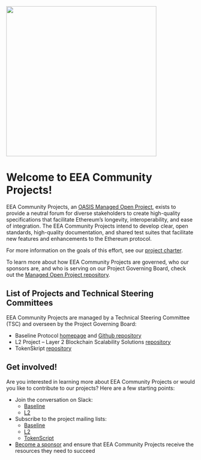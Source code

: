 <img src="https://github.com/eea-oasis/managed-open-project/blob/main/artwork/eea-community-projects-wordmark.png" width="400">


# Welcome to EEA Community Projects!

EEA Community Projects, an [OASIS Managed Open Project](https://www.oasis-open.org/managed-open-projects/), exists to provide a neutral forum for diverse stakeholders to create high-quality specifications that facilitate Ethereum’s longevity, interoperability, and ease of integration. The EEA Community Projects intend to develop clear, open standards, high-quality documentation, and shared test suites that facilitate new features and enhancements to the Ethereum protocol.

For more information on the goals of this effort, see our [project charter](https://github.com/eea-oasis/managed-open-project/blob/main/PROJECT_CHARTER.md).

To learn more about how EEA Community Projects are governed, who our sponsors are, and who is serving on our Project Governing Board, check out the [Managed Open Project repository](https://github.com/eea-oasis/managed-open-project).


## List of Projects and Technical Steering Committees
EEA Community Projects are managed by a Technical Steering Committee (TSC) and overseen by the Project Governing Board:

* Baseline Protocol [homepage](https://www.baseline-protocol.org/) and [Github repository](https://github.com/eea-oasis/baseline)
* L2 Project – Layer 2 Blockchain Scalability Solutions [repository](https://github.com/eea-oasis/L2)
* TokenSkript [repository](https://github.com/eea-oasis/tokenscript)


## Get involved!
Are you interested in learning more about EEA Community Projects or would you like to contribute to our projects? Here are a few starting points:

* Join the conversation on Slack:
	* [Baseline](https://join.slack.com/t/ethereum-baseline/shared_invite/zt-22evmy85e-PONDIImP6CTDMtZyAkhsmw)
	* [L2](https://join.slack.com/t/eeacommunityp-kte2307/shared_invite/zt-1qyb6xi90-85TS9xpU~XG8cK0Feeoofg)
* Subscribe to the project mailing lists: 
	* [Baseline](https://lists.oasis-open-projects.org/g/baseline/topics)
	* [L2](https://lists.oasis-open-projects.org/g/eea-cp-l2/topics)
	* [TokenScript](https://lists.oasis-open-projects.org/g/eea-cp-tokenscript/topics)
* [Become a sponsor](https://www.oasis-open.org/join-an-open-project/) and ensure that EEA Community Projects receive the resources they need to succeed

